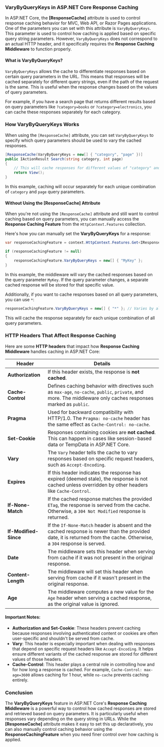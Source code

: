 ### **VaryByQueryKeys in ASP.NET Core Response Caching**

In ASP.NET Core, the **[ResponseCache]** attribute is used to control response caching behavior for MVC, Web API, or Razor Pages applications. One of the parameters you can set with this attribute is `VaryByQueryKeys`. This parameter is used to control how caching is applied based on specific query string parameters. However, `VaryByQueryKeys` does not correspond to an actual HTTP header, and it specifically requires the **Response Caching Middleware** to function properly.

#### **What is VaryByQueryKeys?**
`VaryByQueryKeys` allows the cache to differentiate responses based on certain query parameters in the URL. This means that responses will be cached separately for different query strings, even if the path of the request is the same. This is useful when the response changes based on the values of query parameters.

For example, if you have a search page that returns different results based on query parameters like `?category=books` or `?category=electronics`, you can cache these responses separately for each category.

### **How VaryByQueryKeys Works**
When using the `[ResponseCache]` attribute, you can set `VaryByQueryKeys` to specify which query parameters should be used to vary the cached responses.

```csharp
[ResponseCache(VaryByQueryKeys = new[] { "category", "page" })]
public IActionResult Search(string category, int page)
{
    // This will cache responses for different values of "category" and "page"
    return View();
}
```

In this example, caching will occur separately for each unique combination of `category` and `page` query parameters.

#### **Without Using the [ResponseCache] Attribute**
When you're not using the `[ResponseCache]` attribute and still want to control caching based on query parameters, you can manually access the **Response Caching Feature** from the `HttpContext.Features` collection.

Here's how you can manually set the **VaryByQueryKeys** for a response:

```csharp
var responseCachingFeature = context.HttpContext.Features.Get<IResponseCachingFeature>();

if (responseCachingFeature != null)
{
    responseCachingFeature.VaryByQueryKeys = new[] { "MyKey" };
}
```

In this example, the middleware will vary the cached responses based on the query parameter `MyKey`. If the query parameter changes, a separate cached response will be stored for that specific value.

Additionally, if you want to cache responses based on all query parameters, you can use `*`:

```csharp
responseCachingFeature.VaryByQueryKeys = new[] { "*" }; // Varies by all query parameters
```

This will cache the response separately for each unique combination of all query parameters.

### **HTTP Headers That Affect Response Caching**

Here are some **HTTP headers** that impact how **Response Caching Middleware** handles caching in ASP.NET Core:

| **Header**            | **Details**                                                                                                                                                    |
|-----------------------|----------------------------------------------------------------------------------------------------------------------------------------------------------------|
| **Authorization**      | If this header exists, the response is **not cached**.                                                                                                          |
| **Cache-Control**      | Defines caching behavior with directives such as `max-age`, `no-cache`, `public`, `private`, and more. The middleware only caches responses marked as `public`.  |
| **Pragma**             | Used for backward compatibility with HTTP/1.0. The `Pragma: no-cache` header has the same effect as `Cache-Control: no-cache`.                                 |
| **Set-Cookie**         | Responses containing cookies are **not cached**. This can happen in cases like session-based data or TempData in ASP.NET Core.                                |
| **Vary**               | The `Vary` header tells the cache to vary responses based on specific request headers, such as `Accept-Encoding`.                                                |
| **Expires**            | If this header indicates the response has expired (deemed stale), the response is not cached unless overridden by other headers like `Cache-Control`.            |
| **If-None-Match**      | If the cached response matches the provided `ETag`, the response is served from the cache. Otherwise, a `304 Not Modified` response is returned.                |
| **If-Modified-Since**  | If the `If-None-Match` header is absent and the cached response is newer than the provided date, it is returned from the cache. Otherwise, a `304` response is served. |
| **Date**               | The middleware sets this header when serving from cache if it was not present in the original response.                                                           |
| **Content-Length**     | The middleware will set this header when serving from cache if it wasn't present in the original response.                                                       |
| **Age**                | The middleware computes a new value for the `Age` header when serving a cached response, as the original value is ignored.                                      |

#### **Important Notes:**
- **Authorization and Set-Cookie**: These headers prevent caching because responses involving authenticated content or cookies are often user-specific and shouldn't be served from cache.
- **Vary**: This header is especially important when dealing with responses that depend on specific request headers like `Accept-Encoding`. It helps ensure different variants of the cached response are stored for different values of those headers.
- **Cache-Control**: This header plays a central role in controlling how and for how long a response is cached. For example, `Cache-Control: max-age=3600` allows caching for 1 hour, while `no-cache` prevents caching entirely.

### **Conclusion**

The **VaryByQueryKeys** feature in ASP.NET Core's **Response Caching Middleware** is a powerful way to control how cached responses are stored and retrieved based on query parameters. It is particularly useful when responses vary depending on the query string in URLs. While the **[ResponseCache]** attribute makes it easy to set this up declaratively, you can also manually control caching behavior using the **ResponseCachingFeature** when you need finer control over how caching is applied.